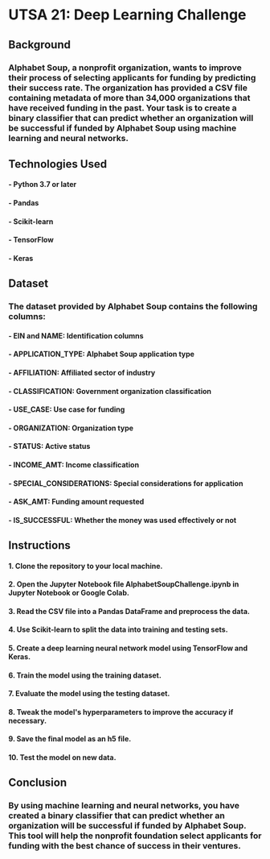 # UTSA 21: Deep Learning Challenge

## Background
### Alphabet Soup, a nonprofit organization, wants to improve their process of selecting applicants for funding by predicting their success rate. The organization has provided a CSV file containing metadata of more than 34,000 organizations that have received funding in the past. Your task is to create a binary classifier that can predict whether an organization will be successful if funded by Alphabet Soup using machine learning and neural networks.

## Technologies Used
#### - Python 3.7 or later
#### - Pandas
#### - Scikit-learn
#### - TensorFlow
#### - Keras

## Dataset
### The dataset provided by Alphabet Soup contains the following columns:
#### - EIN and NAME: Identification columns
#### - APPLICATION_TYPE: Alphabet Soup application type
#### - AFFILIATION: Affiliated sector of industry
#### - CLASSIFICATION: Government organization classification
#### - USE_CASE: Use case for funding
#### - ORGANIZATION: Organization type
#### - STATUS: Active status
#### - INCOME_AMT: Income classification
#### - SPECIAL_CONSIDERATIONS: Special considerations for application
#### - ASK_AMT: Funding amount requested
#### - IS_SUCCESSFUL: Whether the money was used effectively or not

## Instructions
#### 1. Clone the repository to your local machine.
#### 2. Open the Jupyter Notebook file AlphabetSoupChallenge.ipynb in Jupyter Notebook or Google Colab.
#### 3. Read the CSV file into a Pandas DataFrame and preprocess the data.
#### 4. Use Scikit-learn to split the data into training and testing sets.
#### 5. Create a deep learning neural network model using TensorFlow and Keras.
#### 6. Train the model using the training dataset.
#### 7. Evaluate the model using the testing dataset.
#### 8. Tweak the model's hyperparameters to improve the accuracy if necessary.
#### 9. Save the final model as an h5 file.
#### 10. Test the model on new data.

## Conclusion
### By using machine learning and neural networks, you have created a binary classifier that can predict whether an organization will be successful if funded by Alphabet Soup. This tool will help the nonprofit foundation select applicants for funding with the best chance of success in their ventures.
